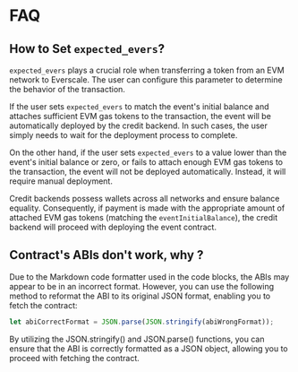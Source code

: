 # FAQ

## How to Set `expected_evers`?

`expected_evers` plays a crucial role when transferring a token from an EVM network to Everscale. The user can configure this parameter to determine the behavior of the transaction.

If the user sets `expected_evers` to match the event's initial balance and attaches sufficient EVM gas tokens to the transaction, the event will be automatically deployed by the credit backend. In such cases, the user simply needs to wait for the deployment process to complete.

On the other hand, if the user sets `expected_evers` to a value lower than the event's initial balance or zero, or fails to attach enough EVM gas tokens to the transaction, the event will not be deployed automatically. Instead, it will require manual deployment.

Credit backends possess wallets across all networks and ensure balance equality. Consequently, if payment is made with the appropriate amount of attached EVM gas tokens (matching the `eventInitialBalance`), the credit backend will proceed with deploying the event contract.

## Contract's ABIs don't work, why ?

Due to the Markdown code formatter used in the code blocks, the ABIs may appear to be in an incorrect format. However, you can use the following method to reformat the ABI to its original JSON format, enabling you to fetch the contract:

```typescript
let abiCorrectFormat = JSON.parse(JSON.stringify(abiWrongFormat));
```

By utilizing the JSON.stringify() and JSON.parse() functions, you can ensure that the ABI is correctly formatted as a JSON object, allowing you to proceed with fetching the contract.
